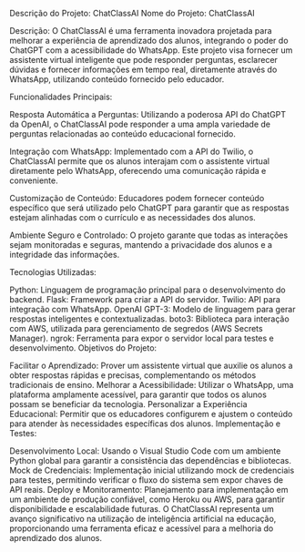 Descrição do Projeto: ChatClassAI
Nome do Projeto: ChatClassAI

Descrição:
O ChatClassAI é uma ferramenta inovadora projetada para melhorar a experiência de aprendizado dos alunos, integrando o poder do ChatGPT com a acessibilidade do WhatsApp. Este projeto visa fornecer um assistente virtual inteligente que pode responder perguntas, esclarecer dúvidas e fornecer informações em tempo real, diretamente através do WhatsApp, utilizando conteúdo fornecido pelo educador.

Funcionalidades Principais:

Resposta Automática a Perguntas: Utilizando a poderosa API do ChatGPT da OpenAI, o ChatClassAI pode responder a uma ampla variedade de perguntas relacionadas ao conteúdo educacional fornecido.

Integração com WhatsApp: Implementado com a API do Twilio, o ChatClassAI permite que os alunos interajam com o assistente virtual diretamente pelo WhatsApp, oferecendo uma comunicação rápida e conveniente.

Customização de Conteúdo: Educadores podem fornecer conteúdo específico que será utilizado pelo ChatGPT para garantir que as respostas estejam alinhadas com o currículo e as necessidades dos alunos.

Ambiente Seguro e Controlado: O projeto garante que todas as interações sejam monitoradas e seguras, mantendo a privacidade dos alunos e a integridade das informações.

Tecnologias Utilizadas:

Python: Linguagem de programação principal para o desenvolvimento do backend.
Flask: Framework para criar a API do servidor.
Twilio: API para integração com WhatsApp.
OpenAI GPT-3: Modelo de linguagem para gerar respostas inteligentes e contextualizadas.
boto3: Biblioteca para interação com AWS, utilizada para gerenciamento de segredos (AWS Secrets Manager).
ngrok: Ferramenta para expor o servidor local para testes e desenvolvimento.
Objetivos do Projeto:

Facilitar o Aprendizado: Prover um assistente virtual que auxilie os alunos a obter respostas rápidas e precisas, complementando os métodos tradicionais de ensino.
Melhorar a Acessibilidade: Utilizar o WhatsApp, uma plataforma amplamente acessível, para garantir que todos os alunos possam se beneficiar da tecnologia.
Personalizar a Experiência Educacional: Permitir que os educadores configurem e ajustem o conteúdo para atender às necessidades específicas dos alunos.
Implementação e Testes:

Desenvolvimento Local: Usando o Visual Studio Code com um ambiente Python global para garantir a consistência das dependências e bibliotecas.
Mock de Credenciais: Implementação inicial utilizando mock de credenciais para testes, permitindo verificar o fluxo do sistema sem expor chaves de API reais.
Deploy e Monitoramento: Planejamento para implementação em um ambiente de produção confiável, como Heroku ou AWS, para garantir disponibilidade e escalabilidade futuras.
O ChatClassAI representa um avanço significativo na utilização de inteligência artificial na educação, proporcionando uma ferramenta eficaz e acessível para a melhoria do aprendizado dos alunos.
